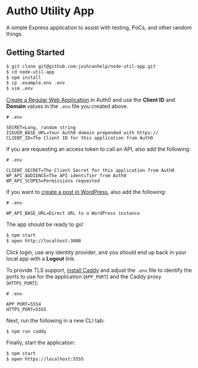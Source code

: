 # Auth0 Utility App

A simple Express application to assist with testing, PoCs, and other random
things.

## Getting Started

```bash
$ git clone git@github.com:joshcanhelp/node-util-app.git
$ cd node-util-app
$ npm install
$ cp .example.env .env
$ vim .env
```

[Create a Regular Web Application](https://manage.auth0.com/#/applications) in
Auth0 and use the **Client ID** and **Domain** values in the `.env` file you
created above.

```
# .env

SECRET=Long, random string
ISSUER_BASE_URL=Your Auth0 domain prepended with https://
CLIENT_ID=The Client ID for this application from Auth0
```

If you are requesting an access token to call an API, also add the following:

```
# .env

CLIENT_SECRET=The Client Secret for this application from Auth0
WP_API_AUDIENCE=The API identifier from Auth0
WP_API_SCOPES=Permissions requested
```

If you want to [create a post in WordPress](https://github.com/joshcanhelp/node-util-app/tree/master/routes/wp-api), also add the following:

```
# .env

WP_API_BASE_URL=Direct URL to a WordPress instance
```

The app should be ready to go!

```bash
$ npm start
$ open http://localhost:3000
```

Click login, use any identity provider, and you should end up back in your local app with a **Logout** link.

To provide TLS support, [install Caddy](https://caddyserver.com/docs/install) and adjust the `.env` file to identify the ports to use for the application (`APP_PORT`) and the Caddy proxy (`HTTPS_PORT`):

```
# .env

APP_PORT=5554
HTTPS_PORT=5555
```

Next, run the following in a new CLI tab:

```
$ npm run caddy
```

Finally, start the application:

```bash
$ npm start
$ open https://localhost:5555
```